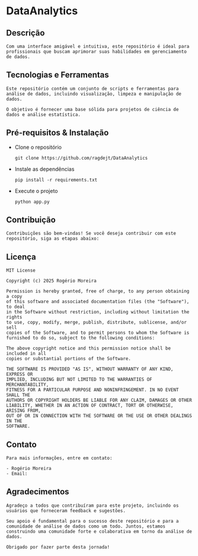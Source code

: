 # DataAnalytics

## Descrição

    Com uma interface amigável e intuitiva, este repositório é ideal para profissionais que buscam aprimorar suas habilidades em gerenciamento de dados.

## Tecnologias e Ferramentas

    Este repositório contém um conjunto de scripts e ferramentas para análise de dados, incluindo visualização, limpeza e manipulação de dados.
    
    O objetivo é fornecer uma base sólida para projetos de ciência de dados e análise estatística.

## Pré-requisitos & Instalação

- Clone o repositório

    ``git clone https://github.com/ragdejt/DataAnalytics``

- Instale as dependências

    ``pip install -r requirements.txt``

- Execute o projeto

    ``python app.py``

## Contribuição

    Contribuições são bem-vindas! Se você deseja contribuir com este repositório, siga as etapas abaixo:

## Licença

    MIT License

    Copyright (c) 2025 Rogério Moreira

    Permission is hereby granted, free of charge, to any person obtaining a copy
    of this software and associated documentation files (the "Software"), to deal
    in the Software without restriction, including without limitation the rights
    to use, copy, modify, merge, publish, distribute, sublicense, and/or sell
    copies of the Software, and to permit persons to whom the Software is
    furnished to do so, subject to the following conditions:

    The above copyright notice and this permission notice shall be included in all
    copies or substantial portions of the Software.

    THE SOFTWARE IS PROVIDED "AS IS", WITHOUT WARRANTY OF ANY KIND, EXPRESS OR
    IMPLIED, INCLUDING BUT NOT LIMITED TO THE WARRANTIES OF MERCHANTABILITY,
    FITNESS FOR A PARTICULAR PURPOSE AND NONINFRINGEMENT. IN NO EVENT SHALL THE
    AUTHORS OR COPYRIGHT HOLDERS BE LIABLE FOR ANY CLAIM, DAMAGES OR OTHER
    LIABILITY, WHETHER IN AN ACTION OF CONTRACT, TORT OR OTHERWISE, ARISING FROM,
    OUT OF OR IN CONNECTION WITH THE SOFTWARE OR THE USE OR OTHER DEALINGS IN THE
    SOFTWARE.

## Contato

    Para mais informações, entre em contato:

    - Rogério Moreira
    - Email:
    
## Agradecimentos

    Agradeço a todos que contribuíram para este projeto, incluindo os usuários que forneceram feedback e sugestões.

    Seu apoio é fundamental para o sucesso deste repositório e para a comunidade de análise de dados como um todo. Juntos, estamos construindo uma comunidade forte e colaborativa em torno da análise de dados.

    Obrigado por fazer parte desta jornada!